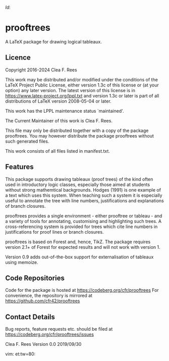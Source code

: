 $Id:$

# prooftrees

A LaTeX package for drawing logical tableaux.

## Licence

Copyright 2016-2024 Clea F. Rees

This work may be distributed and/or modified under the
conditions of the LaTeX Project Public License, either version 1.3c
of this license or (at your option) any later version.
The latest version of this license is in
https://www.latex-project.org/lppl.txt
and version 1.3c or later is part of all distributions of LaTeX
version 2008-05-04 or later.

This work has the LPPL maintenance status `maintained'.

The Current Maintainer of this work is Clea F. Rees.

This file may only be distributed together with a copy of the package
prooftrees. You may however distribute the package prooftrees without
such generated files.

This work consists of all files listed in manifest.txt.

## Features

This package supports drawing tableaux (proof trees) of the kind often used in
introductory logic classes, especially those aimed at students without strong
mathemtical backgrounds. Hodges (1991) is one example of a text which uses
this system. When teaching such a system it is especially useful to annotate
the tree with line numbers, justifications and explanations of branch
closures. 

prooftrees provides a single environment - either prooftree or tableau - and a
variety of tools for annotating, customising and highlighting such trees. A 
cross-referencing system is provided for trees which cite line numbers in 
justifications for proof lines or branch closures.

prooftrees is based on Forest and, hence, TikZ. The package requires version
2.1+ of Forest for expected results and will not work with version 1.

Version 0.9 adds out-of-the-box support for externalisation of tableaux using
memoize.

## Code Repositories

Code for the package is hosted at 
	https://codeberg.org/cfr/prooftrees
For convenience, the repository is mirrored at
  https://github.com/cfr42/prooftrees

## Contact Details

Bug reports, feature requests etc. should be filed at
  https://codeberg.org/cfr/prooftrees/issues


Clea F. Rees
Version 0.0
2019/09/30

vim: et:tw=80:
